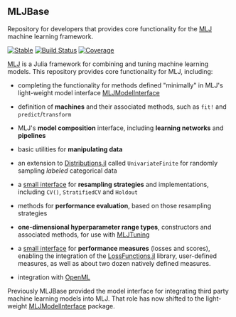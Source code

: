 ## MLJBase

Repository for developers that provides core functionality for the
[MLJ](https://github.com/alan-turing-institute/MLJ.jl) machine
learning framework.

[![Stable](https://img.shields.io/badge/docs-stable-blue.svg)](https://alan-turing-institute.github.io/MLJBase.jl/stable)
[![Build Status](https://travis-ci.com/alan-turing-institute/MLJBase.jl.svg?branch=master)](https://travis-ci.com/alan-turing-institute/MLJBase.jl)
[![Coverage](http://codecov.io/github/alan-turing-institute/MLJBase.jl/coverage.svg?branch=master)](http://codecov.io/github/alan-turing-institute/MLJBase.jl?branch=master)

[MLJ](https://github.com/alan-turing-institute/MLJ.jl) is a Julia
framework for combining and tuning machine learning models. This
repository provides core functionality for MLJ, including:

- completing the functionality for methods defined "minimally" in
  MLJ's light-weight model interface
  [MLJModelInterface](https://github.com/alan-turing-institute/MLJModelInterface.jl)

- definition of **machines** and their associated methods, such as
  `fit!` and `predict`/`transform`

- MLJ's **model composition** interface, including **learning
  networks** and **pipelines**

- basic utilities for **manipulating data**

- an extension to
  [Distributions.jl](https://github.com/JuliaStats/Distributions.jl)
  called `UnivariateFinite` for randomly sampling *labeled*
  categorical data

- a [small interface](https://alan-turing-institute.github.io/MLJ.jl/dev/evaluating_model_performance/#Custom-resampling-strategies-1) for **resampling strategies** and implementations, including `CV()`, `StratifiedCV` and `Holdout`

- methods for **performance evaluation**, based on those resampling strategies

- **one-dimensional hyperparameter range types**, constructors and
  associated methods, for use with
  [MLJTuning](https://github.com/alan-turing-institute/MLJTuning.jl)

- a [small
  interface](https://alan-turing-institute.github.io/MLJ.jl/dev/performance_measures/#Traits-and-custom-measures-1)
  for **performance measures** (losses and scores), enabling the
  integration of the
  [LossFunctions.jl](https://github.com/JuliaML/LossFunctions.jl)
  library, user-defined measures, as well as about two dozen natively
  defined measures.

- integration with [OpenML](https://www.openml.org)


Previously MLJBase provided the model interface for integrating third
party machine learning models into MLJ. That role has now shifted to
the light-weight
[MLJModelInterface](https://github.com/alan-turing-institute/MLJModelInterface.jl)
package.
